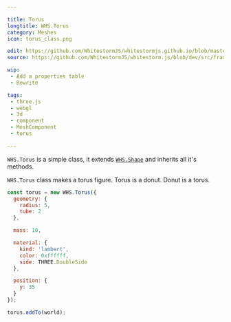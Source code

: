 ```yaml
---

title: Torus
longtitle: WHS.Torus
category: Meshes
icon: torus_class.png

edit: https://github.com/WhitestormJS/whitestormjs.github.io/blob/master/src/pages/docs/meshes/torus.md
source: https://github.com/WhitestormJS/whitestorm.js/blob/dev/src/framework/components/meshes/Torus.js

wip: 
 - Add a properties table
 - Rewrite

tags:
 - three.js
 - webgl
 - 3d
 - component
 - MeshComponent
 - torus

---
```



`WHS.Torus` is a simple class, it extends <a href="#shape">`WHS.Shape`</a> and inherits all it's methods.

`WHS.Torus` class makes a torus figure. Torus is a donut. Donut is a torus.


```javascript
const torus = new WHS.Torus({
  geometry: {
    radius: 5,
    tube: 2
  },

  mass: 10,

  material: {
    kind: 'lambert',
    color: 0xffffff,
    side: THREE.DoubleSide
  },

  position: {
    y: 35
  }
});

torus.addTo(world);
```
